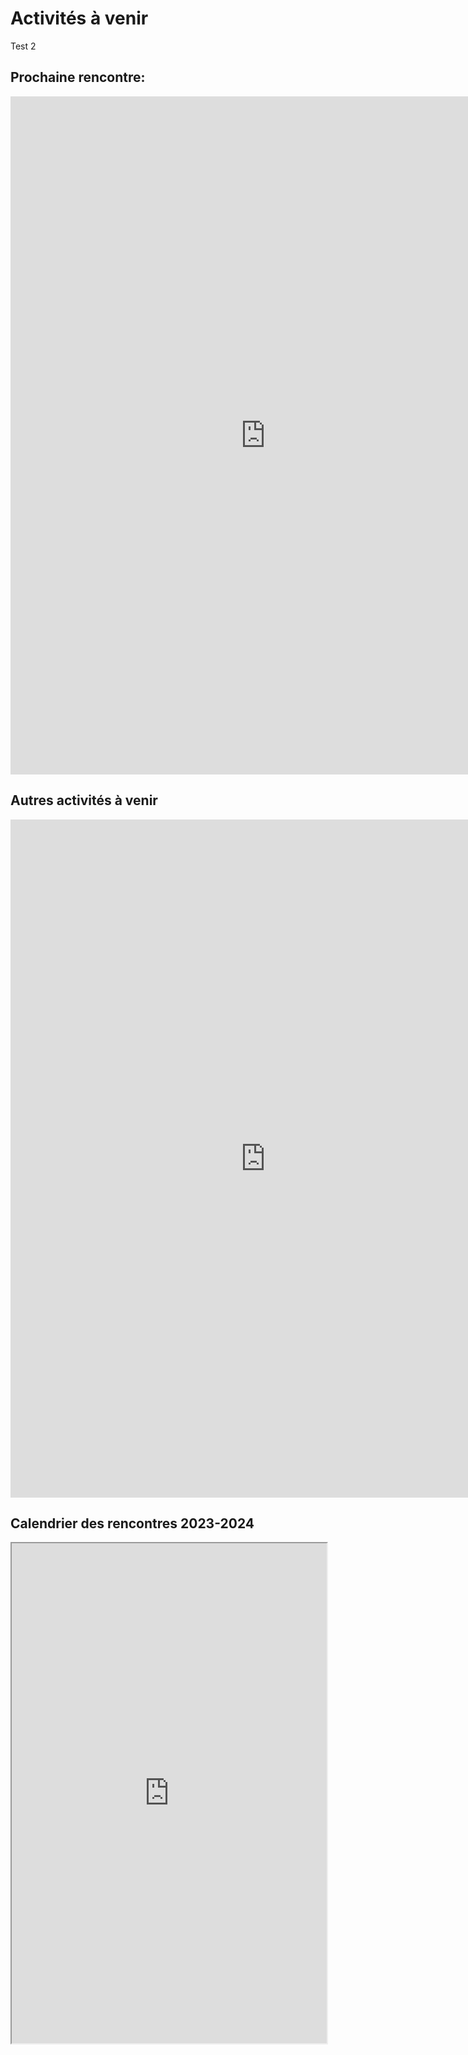 

# Activités à venir


Test 2

## Prochaine rencontre:

<iframe src="https://docs.google.com/presentation/d/e/2PACX-1vSL5W2BFWgweu28FK5axsW6s2ei2huv83CBJvzSg42bY9mixAsM3ZZNoY9MVzyV5g/embed?start=false&loop=false&delayms=3000" frameborder="0" width="816" height="1085" allowfullscreen="false" mozallowfullscreen="false" webkitallowfullscreen="false"></iframe>


## Autres activités à venir

<iframe src="https://docs.google.com/presentation/d/e/2PACX-1vQB_csXtTuaq8_MLnfpFaYdzP8pdbX97GDu86SzzI0qhtGYYXTHPJhKYRxdesdgfw/embed?start=false&loop=false&delayms=3000" frameborder="0" width="816" height="1085" allowfullscreen="false" mozallowfullscreen="false" webkitallowfullscreen="false"></iframe>


## Calendrier des rencontres 2023-2024

<iframe width='100%' height='800' src="https://docs.google.com/document/d/e/2PACX-1vQYReB5Sods5ndNUKAyqDNttCV3MN169qp8sUDv7Jf7H416MRYQnSkeAKLgTx1R4Q/pub?embedded=true"> display:block;</iframe>
